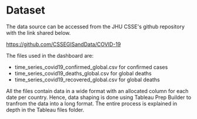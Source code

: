 # Dataset

The data source can be accessed from the JHU CSSE's github repository with the link shared below.

https://github.com/CSSEGISandData/COVID-19
 
 The files used in the dashboard are:
 * time_series_covid19_confirmed_global.csv for confirmed cases
 * time_series_covid19_deaths_global.csv for global deaths
 * time_series_covid19_recovered_global.csv for global deaths
 
 All the files contain data in a wide format with an allocated column for each date per country. Hence, data shaping is done using Tableau Prep Builder to tranfrom the data into a long format. The entire process is explained in depth in the Tableau files folder. 
 
